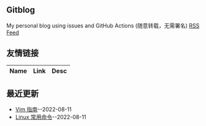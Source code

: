 ## Gitblog
My personal blog using issues and GitHub Actions (随意转载，无需署名)
[RSS Feed](https://raw.githubusercontent.com/yyaf/yyaf-blog/master/feed.xml)
## 友情链接
| Name | Link | Desc | 
 | ---- | ---- | ---- |
## 最近更新
- [Vim 指南](https://github.com/yyaf/yyaf-blog/issues/2)--2022-08-11
- [Linux 常用命令](https://github.com/yyaf/yyaf-blog/issues/1)--2022-08-11
